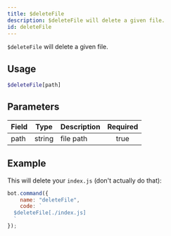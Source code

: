 ```yaml
---
title: $deleteFile
description: $deleteFile will delete a given file.
id: deleteFile
---
```


`$deleteFile` will delete a given file.

## Usage

```php
$deleteFile[path]
```

## Parameters

| Field     | Type     | Description                                                        | Required |
|-----------|----------|--------------------------------------------------------------------|:--------:|
| path    | string   | file path                                                         |   true   |

## Example

This will delete your `index.js` (don't actually do that):

```javascript
bot.command({
    name: "deleteFile",
    code: `
  $deleteFile[./index.js]
  `
});
```